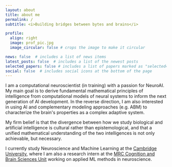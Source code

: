 ```yaml
---
layout: about
title: about me
permalink: /
subtitle: <i>Building bridges between bytes and brains</i>

profile:
  align: right
  image: prof_pic.jpg
  image_circular: false # crops the image to make it circular

news: false  # includes a list of news items
latest_posts: false  # includes a list of the newest posts
selected_papers: false # includes a list of papers marked as "selected={true}"
social: false  # includes social icons at the bottom of the page
---
```


I am a computational neuroscientist (in training) with a passion for NeuroAI. My main goal is to derive fundamental mathematical principles of intelligence from computational models of neural systems to inform the next generation of AI development. In the reverse direction, I am also interested in using AI and complementary modeling approaches (e.g. ABM) to characterize the brain's properties as a complex adaptive system. 

My firm belief is that the divergence between how we study biological and artificial intelligence is cultural rather than epistemological, and that a unified mathematical understanding of the two intelligences is not only achievable, but necessary. 

I currently study Neuroscience and Machine Learning at the [Cambridge University](https://www.neuroscience.cam.ac.uk/), where I am also a research intern at the [MRC Cognition and Brain Sciences Unit](http://https://www.mrc-cbu.cam.ac.uk/) working on applied ML methods in neuroscience. 
